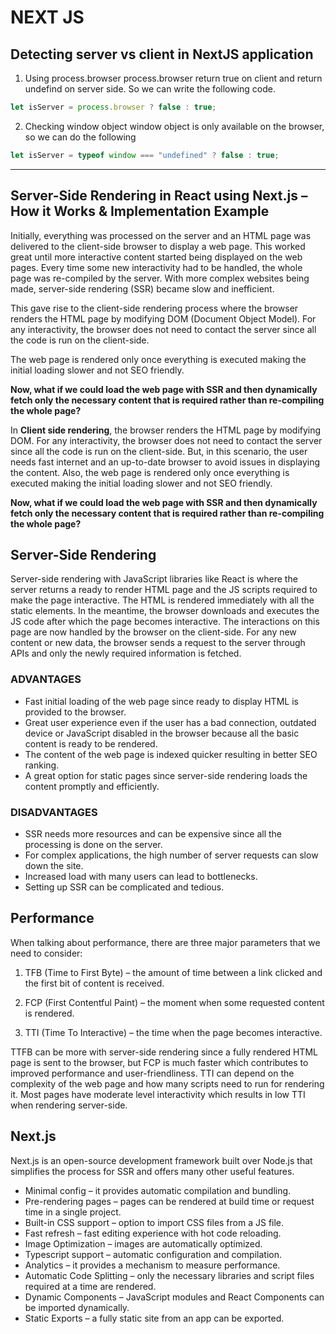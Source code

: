 # NEXT JS

## Detecting server vs client in NextJS application

1. Using process.browser
   process.browser return true on client and return undefind on server side.
   So we can write the following code.

```javascript
let isServer = process.browser ? false : true;
```

2. Checking window object
   window object is only available on the browser, so we can do the following

```javascript
let isServer = typeof window === "undefined" ? false : true;
```

---

## Server-Side Rendering in React using Next.js – How it Works & Implementation Example

Initially, everything was processed on the server and an HTML page was delivered to the client-side browser to display a web page. This worked great until more interactive content started being displayed on the web pages. Every time some new interactivity had to be handled, the whole page was re-compiled by the server. With more complex websites being made, server-side rendering (SSR) became slow and inefficient.

This gave rise to the client-side rendering process where the browser renders the HTML page by modifying DOM (Document Object Model). For any interactivity, the browser does not need to contact the server since all the code is run on the client-side.

The web page is rendered only once everything is executed making the initial loading slower and not SEO friendly.

**Now, what if we could load the web page with SSR and then dynamically fetch only the necessary content that is required rather than re-compiling the whole page?**

In **Client side rendering**, the browser renders the HTML page by modifying DOM. For any interactivity, the browser does not need to contact the server since all the code is run on the client-side. But, in this scenario, the user needs fast internet and an up-to-date browser to avoid issues in displaying the content. Also, the web page is rendered only once everything is executed making the initial loading slower and not SEO friendly.

**Now, what if we could load the web page with SSR and then dynamically fetch only the necessary content that is required rather than re-compiling the whole page?**

## Server-Side Rendering

Server-side rendering with JavaScript libraries like React is where the server returns a ready to render HTML page and the JS scripts required to make the page interactive. The HTML is rendered immediately with all the static elements. In the meantime, the browser downloads and executes the JS code after which the page becomes interactive. The interactions on this page are now handled by the browser on the client-side. For any new content or new data, the browser sends a request to the server through APIs and only the newly required information is fetched.

### ADVANTAGES

- Fast initial loading of the web page since ready to display HTML is provided to the browser.
- Great user experience even if the user has a bad connection, outdated device or JavaScript disabled in the browser because all the basic content is ready to be rendered.
- The content of the web page is indexed quicker resulting in better SEO ranking.
- A great option for static pages since server-side rendering loads the content promptly and efficiently.

### DISADVANTAGES

- SSR needs more resources and can be expensive since all the processing is done on the server.
- For complex applications, the high number of server requests can slow down the site.
- Increased load with many users can lead to bottlenecks.
- Setting up SSR can be complicated and tedious.

## Performance

When talking about performance, there are three major parameters that we need to consider:

1. TFB (Time to First Byte) – the amount of time between a link clicked and the first bit of content is received.

2. FCP (First Contentful Paint) – the moment when some requested content is rendered.

3. TTI (Time To Interactive) – the time when the page becomes interactive.

TTFB can be more with server-side rendering since a fully rendered HTML page is sent to the browser, but FCP is much faster which contributes to improved performance and user-friendliness. TTI can depend on the complexity of the web page and how many scripts need to run for rendering it. Most pages have moderate level interactivity which results in low TTI when rendering server-side.

## Next.js

Next.js is an open-source development framework built over Node.js that simplifies the process for SSR and offers many other useful features.

- Minimal config – it provides automatic compilation and bundling.
- Pre-rendering pages – pages can be rendered at build time or request time in a single project.
- Built-in CSS support – option to import CSS files from a JS file.
- Fast refresh – fast editing experience with hot code reloading.
- Image Optimization – images are automatically optimized.
- Typescript support – automatic configuration and compilation.
- Analytics – it provides a mechanism to measure performance.
- Automatic Code Splitting – only the necessary libraries and script files required at a time are rendered.
- Dynamic Components – JavaScript modules and React Components can be imported dynamically.
- Static Exports – a fully static site from an app can be exported.
